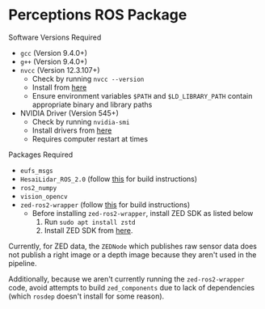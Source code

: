 # Perceptions ROS Package

Software Versions Required
- `gcc` (Version 9.4.0+)
- `g++` (Version 9.4.0+)
- `nvcc` (Version 12.3.107+)
    - Check by running `nvcc --version`
    - Install from [here](https://developer.nvidia.com/cuda-downloads)
    - Ensure environment variables `$PATH` and `$LD_LIBRARY_PATH` contain appropriate binary and library paths
- NVIDIA Driver (Version 545+)
    - Check by running `nvidia-smi`
    - Install drivers from [here](https://www.nvidia.com/download/index.aspx)
    - Requires computer restart at times

Packages Required
- `eufs_msgs`
- `HesaiLidar_ROS_2.0` (follow [this](https://github.com/carnegiemellonracing/HesaiLidar_ROS_2.0) for build instructions)
- `ros2_numpy`
- `vision_opencv`
- `zed-ros2-wrapper` (follow [this](https://github.com/carnegiemellonracing/zed-ros2-wrapper) for build instructions)
    - Before installing `zed-ros2-wrapper`, install ZED SDK as listed below
        1. Run `sudo apt install zstd`
        2. Install ZED SDK from [here](https://www.stereolabs.com/developers/release).

Currently, for ZED data, the `ZEDNode` which publishes raw sensor data does not publish a right image or a depth image
because they aren't used in the pipeline.

Additionally, because we aren't currently running the `zed-ros2-wrapper` code, avoid attempts to build
`zed_components` due to lack of dependencies (which `rosdep` doesn't install for some reason).